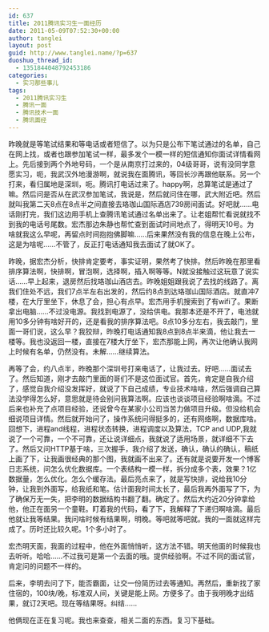 ```yaml
---
id: 637
title: 2011腾讯实习生一面经历
date: 2011-05-09T07:52:30+00:00
author: tanglei
layout: post
guid: http://www.tanglei.name/?p=637
duoshuo_thread_id:
  - 1351844048792453186
categories:
  - 实习那些事儿
tags:
  - 2011腾讯实习生
  - 腾讯一面
  - 腾讯技术一面
  - 腾讯面经
---
```

昨晚就是等笔试结果和等电话或者短信了。以为只是公布下笔试通过的名单，自己在网上找，或者也跟参加笔试一样，最多发个一模一样的短信通知你面试详情看网上。先后接到两个外地号码，一个是从南京打过来的，04级哥哥，说有没同学意愿实习，呃，我武汉外地漫游啊，就说我在面腾讯，等回长沙再跟他联系。另一个打来，看归属地是深圳，呃。腾讯打电话过来了。happy啊，总算笔试是通过了嘛。然后问是否从在武汉参加笔试，我说是，然后就问住在哪，武大附近吧。然后 就叫我第二天8点在8点半之间直接去珞珈山国际酒店739房间面试。好吧就……电话刚打完，我们这边用手机上查腾讯笔试通过名单出来了。让老姐帮忙看说就找不到我的电话号尾数。宏杰那边朱静也帮忙查到面试时间地点了，得明天10号。为啥就我这么早呢，再留点时间抱抱佛脚嘛……后来果然没有我的信息在晚上公布，这是为啥呢……不管了，反正打电话通知我去面试了就OK了。

昨晚，据宏杰分析，快排肯定要考，事实证明，果然考了快排。然后昨晚在那里看排序算法啊，快排啊，冒泡啊，选择啊，插入啊等等。N就没接触过这玩意了说实话……早上起来，退房然后找珞珈山酒店去。昨晚姐姐跟我说了去找的线路了。离我们住处不远，我们7点半左右出发的，然后约8点到达珞珈山国际酒店。就直冲7楼，在大厅里坐下，休息了会，担心有点早。宏杰用手机搜索到了有wifi了。果断拿出电脑……不过没电源。我找到电源了，没给供电。我那本还是不开了，电池就用10多分钟有啥好开的，还是看我的排序算法吧。8点10多分左右，我去敲门，里面一哥们说，这么早？我狡辩，昨晚打电话通知我8点到8点半来滴，他让我去一楼等。我也没返回一楼，直接在7楼大厅坐下，宏杰那能上网，再次让他确认我网上时候有名单，仍然没有。未解……继续算法。

再等了会，约八点半，昨晚那个深圳号打来电话了，让我过去。好吧……面试去了。然后知道，刚才去敲门里面的哥们不是这位面试官。首先，肯定是自我介绍了，感觉自我介绍没发挥好，就说了下自己成绩，专业技术啥啥，然后强调自己算法没学得怎么好，意思就是待会别问我算法啊。应该也谈谈项目经验啊啥滴。不过后来也补充了点项目经验，还说曾今在某家小公司当苦力做项目升级。但没给机会细说项目详情。然后就开始问了，操作系统问得挺多的，还有网络啊，数据库啥。回想下，进程and线程，进程状态转换，进程调度以及算法，TCP and UDP,我就说了一个可靠，一个不可靠，还让说详细点，我就说了适用场景，就详细不下去了。然后又问HTTP基于啥，三次握手，我介绍了发送，确认，确认的确认，稿纸上画了下，让我画很经典的那个图，我就画不出来了。还有就是说要开发一个博客日志系统，问怎么优化数据库。一个表结构一模一样，拆分成多个表，效果？1亿数据量，怎么优化。怎么个缓存法。最后亮点来了，就是写快排，说给我10分钟，让我到外面写，给我纸和笔。估计面我时间太长了，最后我再外面写了下，为了确保万无一失，把李明的数据结构书翻了翻。确定了。然后大约近20分钟拿给他，他正在面另一个童鞋。盯着我的代码，看了下，我解释了下递归啊啥滴。最后他就让我等结果。我问啥时候有结果啊，明晚。等吧就等吧就。我的一面就这样完成了。历时还比较久呢。1个多小时了。

宏杰明天面，我面的过程中，他在外面悄悄听，这方法不错。明天他面的时候我也去听听。哈哈……不过我可是第一个去面的哦。提供经验啊。不过不同的面试官，肯定问的问题不一样的。
  
后来，李明去问了下，能否霸面，让交一份简历过去等通知。再然后，重新找了家住宿的，100块/晚，标准双人间，关键是能上网。方便多了。由于我明晚才出结果，就订2天吧。现在等结果呀。纠结……
  
他俩现在正在复习呢。我也来查查，相关二面的东西。复习下基础。

